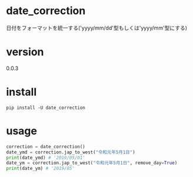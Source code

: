 # date_correction

日付をフォーマットを統一する('yyyy/mm/dd'型もしくは'yyyy/mm'型にする)

# version
0.0.3

# install

```shell
pip install -U date_correction
```

# usage

```python
correction = date_correction()
date_ymd = correction.jap_to_west("令和元年5月1日")
print(date_ymd) # '2019/05/01'
date_ym = correction.jap_to_west("令和元年5月1日", remove_day=True)
print(date_ym) # '2019/05'
```

